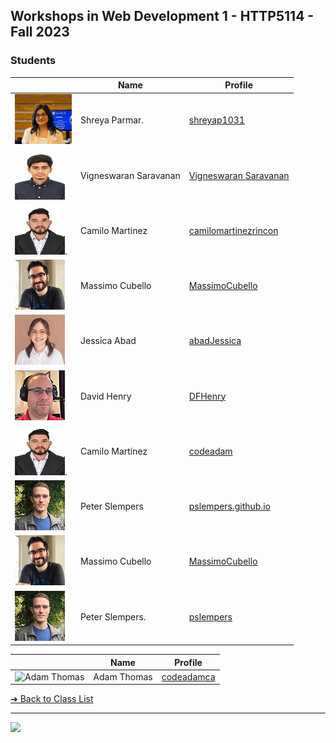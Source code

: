 <style>@import url("//readme.codeadam.ca/readme.css");</style>

## Workshops in Web Development 1 - HTTP5114 - Fall 2023

### Students

|                                                             | Name                   | Profile                                                        |
| ----------------------------------------------------------- | ---------------------- | -------------------------------------------------------------- |
| ![Shreya Parmar](images/shreyap1031.jpeg)                   | Shreya Parmar.         | [shreyap1031](students/shreyap1031)                            |
| ![Vigneswaran Saravanan](/images/vigneswaran-saravanan.png) | Vigneswaran Saravanan  | [Vigneswaran Saravanan](/students/vigneswaran-saravanan)       |
| ![Camilo Martinez](images/camilomartinezrincon.jpg).        | Camilo Martinez        | [camilomartinezrincon](students/camilomartinezrincon.markdown) |
| ![Massimo Cubello](images/massimocubello.jpg)               | Massimo Cubello        | [MassimoCubello](students/massimocubello.markdown)             |
| ![Jessica Abad](images/abadJessica.png)                     | Jessica Abad           | [abadJessica](students/abadJessica.markdown)                   |
| ![David Henry](images/dfhenry.jpg)                          | David Henry            | [DFHenry](students/dfhenry.markdown)                           |
| ![Camilo Martinez](images/camilomartinezrincon.jpg).        | Camilo Martinez        | [codeadam](students/codeadamca)                                |
| ![Peter Slempers](images/PeterPic80x80.png)                 | Peter Slempers         | [pslempers.github.io](https://pslempers.github.io/)            |
| ![Massimo Cubello](images/mc-image.jpg)                     | Massimo Cubello        | [MassimoCubello](students/massimocubello.markdown)             |
| ![Peter Slempers](images/pslempers.png)                     | Peter Slempers.        | [pslempers](/students/pslempers.markdown)                      |



|                                       | Name        | Profile                          |
| ------------------------------------- | ----------- | -------------------------------- |
| ![Adam Thomas](images/codeadamca.png) | Adam Thomas | [codeadamca](faculty/codeadamca) |

[&#10132; Back to Class List](/)

---

<a href="https://brickmmo.com">
<img src="https://brickmmo.com/images/brickmmo-logo-horizontal.jpg" width="100">
</a>
